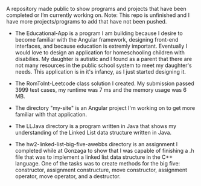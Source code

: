 A repository made public to show programs and projects that have been completed or I’m currently working on. 
Note: This repo is unfinished and I have more projects/programs to add that have not been pushed.

* The Educational-App is a program I am building because I desire to become familiar with the Angular framework, designing front-end interfaces, and because education is extremly important. Eventually I would love to design an application for homeschooling children with disabilies. My daughter is autistic and I found as a parent that there are not many resources in the public school system to meet my daughter's needs. This application is in it's infancy, as I just started designing it. 

* The RomToInt-Leetcode class solution I created. My submission passed 3999 test cases, my runtime was 7 ms and the memory usage was 6 MB.

* The directory "my-site" is an Angular project I'm working on to get more familiar with that application.


* The LLJava directory is a program written in Java that shows my understanding of the Linked List data structure written in Java.

* The hw2-linked-list-big-five-awebbs directory is an assignment I completed while at Gonzaga to show that I was capable of finishing a .h file that was to implement a linked list data structure in the C++ language. One of the tasks was to create methods for the big five: constructor, assignment constructure, move constructor, assignment operator, move operator, and a destructor.

